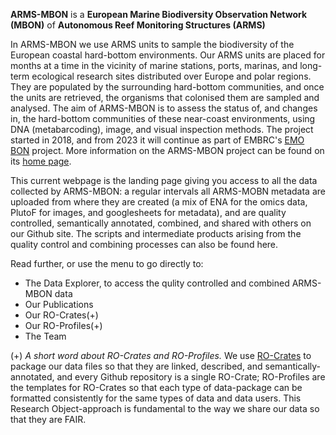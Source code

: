 
**ARMS-MBON** is a **European Marine Biodiversity Observation Network (MBON)** of **Autonomous Reef Monitoring Structures (ARMS)**

In ARMS-MBON we use ARMS units to sample the biodiversity of the European coastal hard-bottom environments. Our ARMS units are placed for months at a time in the vicinity of marine stations, ports, marinas, and long-term ecological research sites distributed over Europe and polar regions. They are populated by the surrounding hard-bottom communities, and once the units are retrieved, the organisms that colonised them are sampled and analysed. The aim of ARMS-MBON is to assess the status of, and changes in, the hard-bottom communities of these near-coast environments, using DNA (metabarcoding), image, and visual inspection methods. The project started in 2018, and from 2023 it will continue as part of EMBRC's <a href="https://www.embrc.eu/emo-bon" target="_blank">EMO BON</a>  project. More information on the ARMS-MBON project can be found on its <a href="https:///www.arms-mbon.eu" target="_blank">home page</a>.  

This current webpage is the landing page giving you access to all the data collected by ARMS-MBON: a regular intervals all ARMS-MOBN metadata are uploaded from where they are created (a mix of ENA for the omics data, PlutoF for images, and googlesheets for metadata), and are quality controlled, semantically annotated, combined, and shared with others on our Github site. The scripts and intermediate products arising from the quality control and combining processes can also be found here. 

Read further, or use the menu to go directly to:
<ul>
<li>The Data Explorer, to access the qulity controlled and combined ARMS-MBON data</li>
<li>Our Publications</li>
<li>Our RO-Crates(+)</li>
<li>Our RO-Profiles(+)</li>
<li>The Team</li>
</ul>

(+) *A short word about RO-Crates and RO-Profiles.* We use <a href="https://www.researchobject.org/ro-crate/" target="_blank">RO-Crates</a> to package our data files so that they are linked, described, and semantically-annotated, and every Github repository is a single RO-Crate; RO-Profiles are the templates for RO-Crates so that each type of data-package can be formatted consistently for the same types of data and data users. This Research Object-approach is fundamental to the way we share our data so that they are FAIR. 

